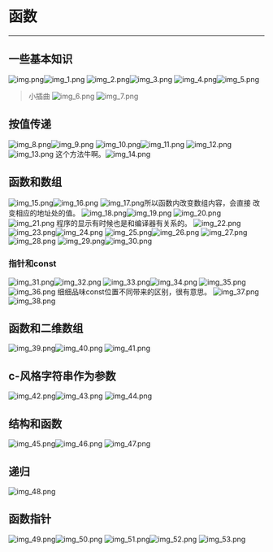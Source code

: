 # 函数
***
## 一些基本知识
![img.png](图片内容/第七章图片/img.png)![img_1.png](图片内容/第七章图片/img_1.png)
![img_2.png](图片内容/第七章图片/img_2.png)![img_3.png](图片内容/第七章图片/img_3.png)
![img_4.png](图片内容/第七章图片/img_4.png)![img_5.png](图片内容/第七章图片/img_5.png)
> 小插曲
> ![img_6.png](图片内容/第七章图片/img_6.png)
> ![img_7.png](图片内容/第七章图片/img_7.png)
## 按值传递
![img_8.png](图片内容/第七章图片/img_8.png)![img_9.png](图片内容/第七章图片/img_9.png)
![img_10.png](图片内容/第七章图片/img_10.png)![img_11.png](图片内容/第七章图片/img_11.png)
![img_12.png](图片内容/第七章图片/img_12.png)![img_13.png](图片内容/第七章图片/img_13.png)
这个方法牛啊。![img_14.png](图片内容/第七章图片/img_14.png)
## 函数和数组
![img_15.png](图片内容/第七章图片/img_15.png)![img_16.png](图片内容/第七章图片/img_16.png)
![img_17.png](图片内容/第七章图片/img_17.png)所以函数内改变数组内容，会直接
改变相应的地址处的值。
![img_18.png](图片内容/第七章图片/img_18.png)![img_19.png](图片内容/第七章图片/img_19.png)
![img_20.png](图片内容/第七章图片/img_20.png)![img_21.png](图片内容/第七章图片/img_21.png)
程序的显示有时候也是和编译器有关系的。
![img_22.png](图片内容/第七章图片/img_22.png)![img_23.png](图片内容/第七章图片/img_23.png)![img_24.png](图片内容/第七章图片/img_24.png)
![img_25.png](图片内容/第七章图片/img_25.png)![img_26.png](图片内容/第七章图片/img_26.png)
![img_27.png](图片内容/第七章图片/img_27.png)![img_28.png](图片内容/第七章图片/img_28.png)
![img_29.png](图片内容/第七章图片/img_29.png)![img_30.png](图片内容/第七章图片/img_30.png)
### 指针和const
![img_31.png](图片内容/第七章图片/img_31.png)![img_32.png](图片内容/第七章图片/img_32.png)
![img_33.png](图片内容/第七章图片/img_33.png)![img_34.png](图片内容/第七章图片/img_34.png)
![img_35.png](图片内容/第七章图片/img_35.png)![img_36.png](图片内容/第七章图片/img_36.png)
细细品味const位置不同带来的区别，很有意思。
![img_37.png](图片内容/第七章图片/img_37.png)
![img_38.png](图片内容/第七章图片/img_38.png)
## 函数和二维数组
![img_39.png](图片内容/第七章图片/img_39.png)![img_40.png](图片内容/第七章图片/img_40.png)
![img_41.png](图片内容/第七章图片/img_41.png)
## c-风格字符串作为参数
![img_42.png](图片内容/第七章图片/img_42.png)![img_43.png](图片内容/第七章图片/img_43.png)
![img_44.png](图片内容/第七章图片/img_44.png)
## 结构和函数
![img_45.png](图片内容/第七章图片/img_45.png)![img_46.png](图片内容/第七章图片/img_46.png)
![img_47.png](图片内容/第七章图片/img_47.png)
## 递归
![img_48.png](图片内容/第七章图片/img_48.png)
## 函数指针
![img_49.png](图片内容/第七章图片/img_49.png)![img_50.png](图片内容/第七章图片/img_50.png)
![img_51.png](图片内容/第七章图片/img_51.png)![img_52.png](图片内容/第七章图片/img_52.png)
![img_53.png](图片内容/第七章图片/img_53.png)
